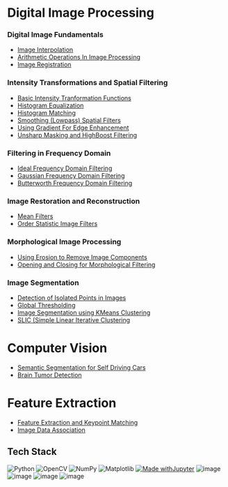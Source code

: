 # Digital Image Processing

<h3>Digital Image Fundamentals</h3>

- <a href = "https://github.com/naik24/ImageProcessing/tree/master/Image%20Interpolation">Image Interpolation</a>
- <a href = "https://github.com/naik24/ImageProcessing/tree/master/Arithmetic%20Operations%20in%20Image%20Processing"> Arithmetic Operations In Image Processing</a>
- <a href = "https://github.com/naik24/ImageProcessing/tree/master/Image%20Registration"> Image Registration </a>

<h3>Intensity Transformations and Spatial Filtering</h3>

- <a href = "https://github.com/naik24/ImageProcessing/tree/master/Basic%20Intensity%20Transformation%20Functions"> Basic Intensity Tranformation Functions</a>
- <a href = "https://github.com/naik24/ImageProcessing/tree/master/Histogram%20Equalization">Histogram Equalization</a>
- <a href = "https://github.com/naik24/ImageProcessing/tree/master/Histogram%20Matching">Histogram Matching</a>
- <a href = "https://github.com/naik24/ImageProcessing/tree/master/Smoothing%20Spatial%20Filters">Smoothing (Lowpass) Spatial Filters</a>
- <a href = "https://github.com/naik24/ImageProcessing/tree/master/Using%20Gradient%20for%20Edge%20Enchancement"> Using Gradient For Edge Enhancement</a>
- <a href = "https://github.com/naik24/ImageProcessing/tree/master/Unsharp%20Masking%20and%20Highboost%20Filtering"> Unsharp Masking and HighBoost Filtering</a>

<h3>Filtering in Frequency Domain</h3>

- <a href = "https://github.com/naik24/ImageProcessing/tree/master/Ideal%20Frequency%20Domain%20Filtering">Ideal Frequency Domain Filtering</a>
- <a href = "https://github.com/naik24/ImageProcessing/tree/master/Gaussian%20Frequency%20Domain%20Filtering">Gaussian Frequency Domain Filtering</a>
- <a href = "https://github.com/naik24/ImageProcessing/tree/master/Butterworth%20Frequency%20Domain%20Filtering">Butterworth Frequency Domain Filtering</a>

<h3>Image Restoration and Reconstruction</h3>

- <a href = "https://github.com/naik24/ImageProcessing/tree/master/Mean%20Filters">Mean Filters</a>
- <a href = "https://github.com/naik24/ImageProcessing-ComputerVision/tree/master/OrderStatisticFilters">Order Statistic Image Filters</a>

<h3>Morphological Image Processing</h3>

- <a href = "https://github.com/naik24/ImageProcessing/tree/master/Using%20Erosion%20to%20remove%20Image%20Components">Using Erosion to Remove Image Components</a>
- <a href = "https://github.com/naik24/ImageProcessing/tree/master/Opening%20and%20Closing%20for%20Morphological%20Filtering">Opening and Closing for Morphological Filtering</a>

<h3> Image Segmentation</h3>

- <a href = "https://github.com/naik24/ImageProcessing/tree/master/Detection%20of%20Isolated%20Points%20in%20an%20Image">Detection of Isolated Points in Images</a>
- <a href = "https://github.com/naik24/ImageProcessing/tree/master/Global%20Thresholding">Global Thresholding</a>
- <a href = "https://github.com/naik24/ImageProcessing/tree/master/Image%20Segmentation%20using%20KMeans">Image Segmentation using KMeans Clustering</a>
- <a href = "https://github.com/naik24/ImageProcessing/tree/master/SLIC">SLIC (Simple Linear Iterative Clustering</a>

# Computer Vision

- <a href = "https://github.com/naik24/ImageProcessing-ComputerVision/tree/master/Semantic%20Segmentation">Semantic Segmentation for Self Driving Cars</a>
- <a href = "https://github.com/naik24/ImageProcessing-ComputerVision/tree/master/Brain%20Tumor%20Detection">Brain Tumor Detection</a>

# Feature Extraction

- <a href = "https://github.com/naik24/ImageProcessing-ComputerVision/tree/master/Feature%20Extraction%20and%20Keypoint%20Matching">Feature Extraction and Keypoint Matching</a>
- <a href = "https://github.com/naik24/ImageProcessing-ComputerVision/tree/master/Image%20Data%20Association">Image Data Association</a>


## Tech Stack
![Python](https://img.shields.io/badge/python-3670A0?style=for-the-badge&logo=python&logoColor=ffdd54)
![OpenCV](https://img.shields.io/badge/opencv-%23white.svg?style=for-the-badge&logo=opencv&logoColor=white)
![NumPy](https://img.shields.io/badge/numpy-%23013243.svg?style=for-the-badge&logo=numpy&logoColor=white)
![Matplotlib](https://img.shields.io/badge/Matplotlib-%23ffffff.svg?style=for-the-badge&logo=Matplotlib&logoColor=black)
[![Made withJupyter](https://img.shields.io/badge/Made%20with-Jupyter-orange?style=for-the-badge&logo=Jupyter)](https://jupyter.org/try)
![image](https://github.com/naik24/ImageProcessing/assets/69704762/07dba0f6-700b-4ee9-b096-5ca1ca0772cf)
![image](https://github.com/naik24/ImageProcessing/assets/69704762/fc4fbce1-92a7-4ae1-b227-dd42b9a27012)
![image](https://github.com/naik24/ImageProcessing-ComputerVision/assets/69704762/cd755658-0c12-4b24-bd3e-ea9a266e8140)
![image](https://github.com/naik24/ImageProcessing-ComputerVision/assets/69704762/b1706031-004d-4c53-8db6-c70b5b735751)


